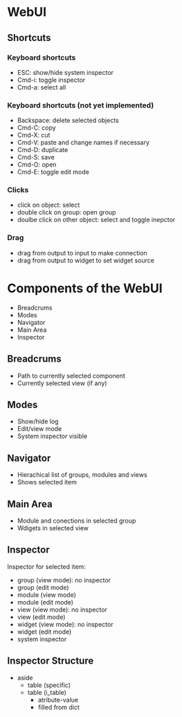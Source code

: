 WebUI
========================

## Shortcuts

### Keyboard shortcuts

- ESC: show/hide system inspector
- Cmd-i: toggle inspector
- Cmd-a: select all

### Keyboard shortcuts (not yet implemented)

- Backspace: delete selected objects
- Cmd-C: copy
- Cmd-X: cut
- Cmd-V: paste and change names if necessary
- Cmd-D: duplicate
- Cmd-S: save
- Cmd-O: open
- Cmd-E: toggle edit mode

### Clicks

- click on object: select
- double click on group: open group
- doulbe click on other object: select and toggle inepctor

### Drag
- drag from output to input to make connection
- drag from output to widget to set widget source



Components of the WebUI
========================

- Breadcrums
- Modes
- Navigator
- Main Area
- Inspector

## Breadcrums

- Path to currently selected component
- Currently selected view (if any)

## Modes

- Show/hide log
- Edit/view mode
- System inspector visible

## Navigator

- Hierachical list of groups, modules and views
- Shows selected item

## Main Area

- Module and conections in selected group
- Wdigets in selected view

## Inspector

Inspector for selected item:

- group (view mode): no inspector
- group (edit mode)
- module (view mode)
- module (edit mode)
- view (view mode): no inspector
- view (edit mode)
- widget (view mode): no inspector
- widget (edit mode)
- system inspector

 ## Inspector Structure

 - aside
    - table (specific)
    - table (i_table)
        - atribute-value
        - filled from dict

